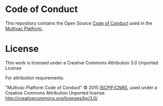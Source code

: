# Code of Conduct

This repository contains the Open Source [Code of Conduct](https://github.com/multivacplatform/code-of-conduct/blob/master/code-of-conduct.md) used in the [Multivac Platform.](https://multivac.iscpif.fr)

# License

This work is licensed under a Creative Commons Attribution 3.0 Unported License

For attribution requirements:

"Multivac Platform Code of Conduct" © 2015 [ISCPIF/CNRS](https://iscpif.fr), used under a Creative Commons Attribution Unported license: http://creativecommons.org/licenses/by/3.0/
